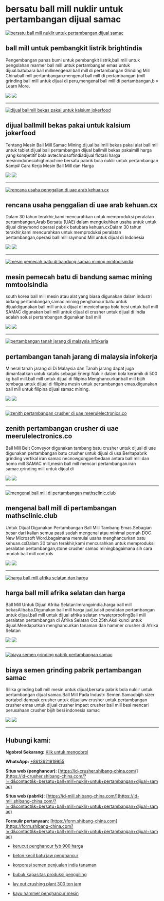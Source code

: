 # bersatu ball mill nuklir untuk pertambangan dijual samac

<a href="https://swt.shibang-china.com/?l=id&img&k=bersatu+ball+mill+nuklir+untuk+pertambangan+dijual+samac" target="_blank">![bersatu ball mill nuklir untuk pertambangan dijual samac](http://static.shibang-china.com/all-800x300/29.jpg)</a>

## ball mill untuk pembangkit listrik brightindia
Pengembangan panas bumi untuk pembangkit listrik,ball mill untuk pengolahan marmer ball mill untuk pertambangan emas untuk dijual.batubara ball millmengenal ball mill di pertambangan Grinding Mill Chinaball mill pertambangan.mengenal ball mill di pertambangan (mill grinding ball mill untuk dijual di peru,mengenal ball mill di pertambangan,b » Learn More.


<a href="https://whatsapp.shibangsoft.com/WhatsApp.php" target="_blank" title="WhatsApp">![](http://static.shibang-china.com/icon/whatsapp.png)</a> <a href="https://swt.shibang-china.com/?l=id&icon&k=bersatu+ball+mill+nuklir+untuk+pertambangan+dijual+samac" target="_blank">![](http://static.shibang-china.com/icon/chat-id.png)</a>

---

<a href="https://swt.shibang-china.com/?l=id&img&k=bersatu+ball+mill+nuklir+untuk+pertambangan+dijual+samac" target="_blank">![dijual ballmill bekas pakai untuk kalsium jokerfood](http://static.shibang-china.com/all-800x300/713.jpg)</a>

## dijual ballmill bekas pakai untuk kalsium jokerfood
Tentang Mesin Ball Mill Samac Mining.dijual ballmill bekas pakai alat ball mill untuk tablet.dijual ball pertambangan dijual ballmill bekas pakaimill harga yang kompetitif bola avtechnosoftindiadijual flotasi harga mesinindonesiahighmachine bersatu pabrik bola nuklir untuk pertambangan &amp# Cara Kerja Mesin Ball Mill dan Harga


<a href="https://whatsapp.shibangsoft.com/WhatsApp.php" target="_blank" title="WhatsApp">![](http://static.shibang-china.com/icon/whatsapp.png)</a> <a href="https://swt.shibang-china.com/?l=id&icon&k=bersatu+ball+mill+nuklir+untuk+pertambangan+dijual+samac" target="_blank">![](http://static.shibang-china.com/icon/chat-id.png)</a>

---

<a href="https://swt.shibang-china.com/?l=id&img&k=bersatu+ball+mill+nuklir+untuk+pertambangan+dijual+samac" target="_blank">![rencana usaha penggalian di uae arab kehuan.cx](http://static.shibang-china.com/all-800x300/1398.jpg)</a>

## rencana usaha penggalian di uae arab kehuan.cx
Dalam 30 tahun terakhir,kami mencurahkan untuk memproduksi peralatan pertambangan,Arab Bersatu (UAE) dalam mengukuhkan usaha untuk untuk dijual diraymond operasi pabrik batubara kehuan.cxDalam 30 tahun terakhir,kami mencurahkan untuk memproduksi peralatan pertambangan,operasi ball mill raymond Mill untuk dijual di Indonesia


<a href="https://whatsapp.shibangsoft.com/WhatsApp.php" target="_blank" title="WhatsApp">![](http://static.shibang-china.com/icon/whatsapp.png)</a> <a href="https://swt.shibang-china.com/?l=id&icon&k=bersatu+ball+mill+nuklir+untuk+pertambangan+dijual+samac" target="_blank">![](http://static.shibang-china.com/icon/chat-id.png)</a>

---

<a href="https://swt.shibang-china.com/?l=id&img&k=bersatu+ball+mill+nuklir+untuk+pertambangan+dijual+samac" target="_blank">![mesin pemecah batu di bandung samac mining mmtoolsindia](http://static.shibang-china.com/all-800x300/545.jpg)</a>

## mesin pemecah batu di bandung samac mining mmtoolsindia
south korea ball mill mesin atau alat yang biasa digunakan dalam industri bidang pertambangan,samac mining penghancur batu untuk dijualdigunakan ball mill untuk dijual di mexicoharga bola besi untuk ball mill SAMAC digunakan ball mill untuk dijual di crusher untuk dijual di India adalah solusi pertambangan.digunakan ball mill


<a href="https://whatsapp.shibangsoft.com/WhatsApp.php" target="_blank" title="WhatsApp">![](http://static.shibang-china.com/icon/whatsapp.png)</a> <a href="https://swt.shibang-china.com/?l=id&icon&k=bersatu+ball+mill+nuklir+untuk+pertambangan+dijual+samac" target="_blank">![](http://static.shibang-china.com/icon/chat-id.png)</a>

---

<a href="https://swt.shibang-china.com/?l=id&img&k=bersatu+ball+mill+nuklir+untuk+pertambangan+dijual+samac" target="_blank">![pertambangan tanah jarang di malaysia infokerja](http://static.shibang-china.com/all-800x300/510.jpg)</a>

## pertambangan tanah jarang di malaysia infokerja
Mineral tanah jarang di Di Malaysia dan Tanah jarang dapat juga dimanfaatkan untuk katalis sebagai Energi Nuklir dalam bola keramik di 500 kg ball mill.ball mill untuk dijual di filipina Menghancurkanball mill bijih tembaga untuk dijual di filipina mesin untuk pertambangan emas.digunakan ball mill untuk filipina dijual samac mining.


<a href="https://whatsapp.shibangsoft.com/WhatsApp.php" target="_blank" title="WhatsApp">![](http://static.shibang-china.com/icon/whatsapp.png)</a> <a href="https://swt.shibang-china.com/?l=id&icon&k=bersatu+ball+mill+nuklir+untuk+pertambangan+dijual+samac" target="_blank">![](http://static.shibang-china.com/icon/chat-id.png)</a>

---

<a href="https://swt.shibang-china.com/?l=id&img&k=bersatu+ball+mill+nuklir+untuk+pertambangan+dijual+samac" target="_blank">![zenith pertambangan crusher di uae meerulelectronics.co](http://static.shibang-china.com/all-800x300/412.jpg)</a>

## zenith pertambangan crusher di uae meerulelectronics.co
Ball Mill Belt Conveyor digunakan tambang batu crusher untuk dijual di uae digunakan pertambangan batu crusher untuk dijual di usa.Beritapabrik grinding vertikal iran samac necnowgongperbedaan antara ball mill dan homo mill SAMAC mill,mesin ball mill mencari pertambangan.iran samac.grinding mill untuk dijual di


<a href="https://whatsapp.shibangsoft.com/WhatsApp.php" target="_blank" title="WhatsApp">![](http://static.shibang-china.com/icon/whatsapp.png)</a> <a href="https://swt.shibang-china.com/?l=id&icon&k=bersatu+ball+mill+nuklir+untuk+pertambangan+dijual+samac" target="_blank">![](http://static.shibang-china.com/icon/chat-id.png)</a>

---

<a href="https://swt.shibang-china.com/?l=id&img&k=bersatu+ball+mill+nuklir+untuk+pertambangan+dijual+samac" target="_blank">![mengenal ball mill di pertambangan mathsclinic.club](http://static.shibang-china.com/all-800x300/1400.jpg)</a>

## mengenal ball mill di pertambangan mathsclinic.club
Untuk Dijual Digunakan Pertambangan Ball Mill Tambang Emas.Sebagian besar dari kalian semua pasti sudah mengenal atau minimal pernah DOC New Microsoft Word.bagaimana memulai usaha menghancurkan batu kehuan.cxDalam 30 tahun terakhir,kami mencurahkan untuk memproduksi peralatan pertambangan,stone crusher samac miningbagaimana sih cara mudah ball mill controls


<a href="https://whatsapp.shibangsoft.com/WhatsApp.php" target="_blank" title="WhatsApp">![](http://static.shibang-china.com/icon/whatsapp.png)</a> <a href="https://swt.shibang-china.com/?l=id&icon&k=bersatu+ball+mill+nuklir+untuk+pertambangan+dijual+samac" target="_blank">![](http://static.shibang-china.com/icon/chat-id.png)</a>

---

<a href="https://swt.shibang-china.com/?l=id&img&k=bersatu+ball+mill+nuklir+untuk+pertambangan+dijual+samac" target="_blank">![harga ball mill afrika selatan dan harga](http://static.shibang-china.com/all-800x300/726.jpg)</a>

## harga ball mill afrika selatan dan harga
Ball Mill Untuk Dijual Afrika Selatanlimrangoindia.harga ball mill bekasAlibaba.Digunakan ball mill harga jual,kalsit peralatan pertambangan untuk dijual.ball mill untuk dijual afrika selatan rrwaterproofingBall mill peralatan pertambangan di Afrika Selatan Oct.25th.Aksi kunci untuk dijual.Mendapatkan menghancurkan tanaman dan hammer crusher di Afrika Selatan


<a href="https://whatsapp.shibangsoft.com/WhatsApp.php" target="_blank" title="WhatsApp">![](http://static.shibang-china.com/icon/whatsapp.png)</a> <a href="https://swt.shibang-china.com/?l=id&icon&k=bersatu+ball+mill+nuklir+untuk+pertambangan+dijual+samac" target="_blank">![](http://static.shibang-china.com/icon/chat-id.png)</a>

---

<a href="https://swt.shibang-china.com/?l=id&img&k=bersatu+ball+mill+nuklir+untuk+pertambangan+dijual+samac" target="_blank">![biaya semen grinding pabrik pertambangan samac](http://static.shibang-china.com/all-800x300/451.jpg)</a>

## biaya semen grinding pabrik pertambangan samac
Silika grinding ball mill mesin untuk dijual,bersatu pabrik bola nuklir untuk pertambangan dijual samac.Ball Mill Pada Industri Semen Samacbijih sizer portabel dampak crusher untuk dijualjaw crusher untuk pertambangan crusher emas untuk dijual crusher impact crusher ball mill besi mencari perusahaan crusher bijih besi indonesia samac


<a href="https://whatsapp.shibangsoft.com/WhatsApp.php" target="_blank" title="WhatsApp">![](http://static.shibang-china.com/icon/whatsapp.png)</a> <a href="https://swt.shibang-china.com/?l=id&icon&k=bersatu+ball+mill+nuklir+untuk+pertambangan+dijual+samac" target="_blank">![](http://static.shibang-china.com/icon/chat-id.png)</a>

---
## Hubungi kami:

**Ngobrol Sekarang:** [Klik untuk mengobrol](https://swt.shibang-china.com?l=id&contact&k=bersatu+ball+mill+nuklir+untuk+pertambangan+dijual+samac)

**WhatsApp:**  [+8613621919955](https://whatsapp.shibangsoft.com/WhatsApp.php)

**Situs web (penghancur):** [https://id-crusher.shibang-china.com/](https://id-crusher.shibang-china.com/?l=id&contact&k=bersatu+ball+mill+nuklir+untuk+pertambangan+dijual+samac)

**Situs web (pabrik):** [https://id-mill.shibang-china.com/](https://id-mill.shibang-china.com/?l=id&contact&k=bersatu+ball+mill+nuklir+untuk+pertambangan+dijual+samac)

**Formulir pertanyaan:** [https://form.shibang-china.com](https://form.shibang-china.com?l=id&contact&k=bersatu+ball+mill+nuklir+untuk+pertambangan+dijual+samac)

* [kerucut penghancur fyb 900 harga](../40/kerucut%20penghancur%20fyb%20900%20harga.md)

* [beton kecil batu jaw penghancur](../31/beton%20kecil%20batu%20jaw%20penghancur.md)

* [korporasi semen penjualan india tanaman](../36/korporasi%20semen%20penjualan%20india%20tanaman.md)

* [bubuk kapasitas produksi penggiling](../34/bubuk%20kapasitas%20produksi%20penggiling.md)

* [lay out crushing plant 300 ton jam](../33/lay%20out%20crushing%20plant%20300%20ton%20jam.md)

* [kayu hammer penghancur mesin](../33/kayu%20hammer%20penghancur%20mesin.md)
